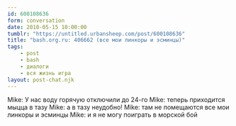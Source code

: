 ```yaml
---
id: 600108636
form: conversation
date: 2010-05-15 10:00:00
tumblr: "https://untitled.urbansheep.com/post/600108636"
title: "bash.org.ru: 406662 (все мои линкоры и эсминцы)"
tags:
    - post
    - bash
    - диалоги
    - вся жизнь игра
layout: post-chat.njk
---
```


Mike: У нас воду горячую отключили до 24-го
Mike: теперь приходится мыцца в тазу
Mike: а в тазу неудобно!
Mike: там не помещаются все мои линкоры и эсминцы
Mike: и я не могу поиграть в морской бой

